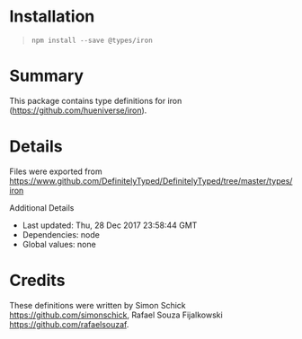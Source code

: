 # Installation
> `npm install --save @types/iron`

# Summary
This package contains type definitions for iron (https://github.com/hueniverse/iron).

# Details
Files were exported from https://www.github.com/DefinitelyTyped/DefinitelyTyped/tree/master/types/iron

Additional Details
 * Last updated: Thu, 28 Dec 2017 23:58:44 GMT
 * Dependencies: node
 * Global values: none

# Credits
These definitions were written by Simon Schick <https://github.com/simonschick>, Rafael Souza Fijalkowski <https://github.com/rafaelsouzaf>.

